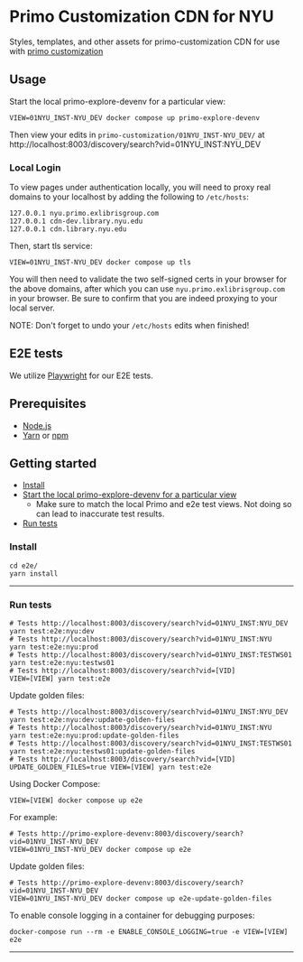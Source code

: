 # Primo Customization CDN for NYU

Styles, templates, and other assets for primo-customization CDN for use with [primo customization](https://github.com/NYULibraries/primo-customization/)

## Usage

Start the local primo-explore-devenv for a particular view:

```
VIEW=01NYU_INST-NYU_DEV docker compose up primo-explore-devenv
```

Then view your edits in `primo-customization/01NYU_INST-NYU_DEV/` at http://localhost:8003/discovery/search?vid=01NYU_INST:NYU_DEV

### Local Login

To view pages under authentication locally, you will need to proxy real domains to your localhost by adding the following to `/etc/hosts`:

```
127.0.0.1 nyu.primo.exlibrisgroup.com
127.0.0.1 cdn-dev.library.nyu.edu
127.0.0.1 cdn.library.nyu.edu
```

Then, start tls service:

```
VIEW=01NYU_INST-NYU_DEV docker compose up tls
```

You will then need to validate the two self-signed certs in your browser for the above domains, after which you can use `nyu.primo.exlibrisgroup.com` in your browser. Be sure to confirm that you are indeed proxying to your local server.

NOTE: Don't forget to undo your `/etc/hosts` edits when finished!

## E2E tests

We utilize [Playwright](https://playwright.dev/docs/intro) for our E2E tests.

## Prerequisites

- [Node.js](https://nodejs.org/)
- [Yarn](https://yarnpkg.com/) or [npm](https://www.npmjs.com/)

## Getting started

* [Install](https://github.com/NYULibraries/primo-customization-cdn/blob/main/README.md#install)
* [Start the local primo-explore-devenv for a particular view](https://github.com/NYULibraries/primo-customization-cdn/blob/main/README.md#usage)
  * Make sure to match the local Primo and e2e test views.  Not doing so can lead to
    inaccurate test results.
* [Run tests](https://github.com/NYULibraries/primo-customization-cdn/blob/main/README.md#run-tests)

### Install

```shell
cd e2e/
yarn install
```

---

### Run tests

```shell
# Tests http://localhost:8003/discovery/search?vid=01NYU_INST:NYU_DEV
yarn test:e2e:nyu:dev
# Tests http://localhost:8003/discovery/search?vid=01NYU_INST:NYU
yarn test:e2e:nyu:prod
# Tests http://localhost:8003/discovery/search?vid=01NYU_INST:TESTWS01
yarn test:e2e:nyu:testws01
# Tests http://localhost:8003/discovery/search?vid=[VID]
VIEW=[VIEW] yarn test:e2e
```

Update golden files:

```shell
# Tests http://localhost:8003/discovery/search?vid=01NYU_INST:NYU_DEV
yarn test:e2e:nyu:dev:update-golden-files
# Tests http://localhost:8003/discovery/search?vid=01NYU_INST:NYU
yarn test:e2e:nyu:prod:update-golden-files
# Tests http://localhost:8003/discovery/search?vid=01NYU_INST:TESTWS01
yarn test:e2e:nyu:testws01:update-golden-files
# Tests http://localhost:8003/discovery/search?vid=[VID]
UPDATE_GOLDEN_FILES=true VIEW=[VIEW] yarn test:e2e
```

Using Docker Compose:

```shell
VIEW=[VIEW] docker compose up e2e
```

For example:

```shell
# Tests http://primo-explore-devenv:8003/discovery/search?vid=01NYU_INST-NYU_DEV
VIEW=01NYU_INST-NYU_DEV docker compose up e2e
```

Update golden files:

```shell
# Tests http://primo-explore-devenv:8003/discovery/search?vid=01NYU_INST-NYU_DEV
VIEW=01NYU_INST-NYU_DEV docker compose up e2e-update-golden-files
```

To enable console logging in a container for debugging purposes:

```shell
docker-compose run --rm -e ENABLE_CONSOLE_LOGGING=true -e VIEW=[VIEW] e2e
```

---
